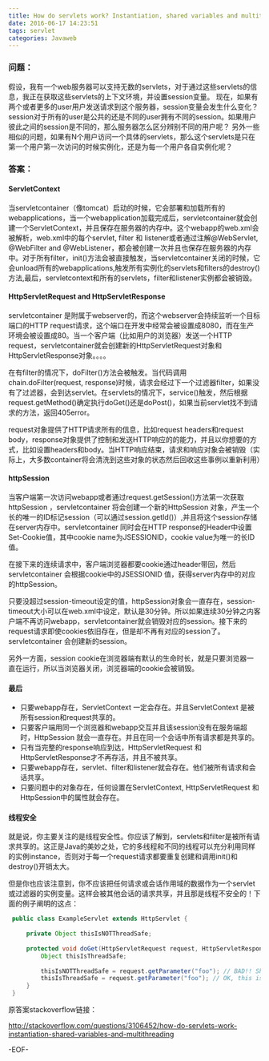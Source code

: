 ```yaml
---
title: How do servlets work? Instantiation, shared variables and multithreading
date: 2016-06-17 14:23:51
tags: servlet
categories: Javaweb
---
```


### 问题：
假设，我有一个web服务器可以支持无数的servlets，对于通过这些servlets的信息，我正在获取这些servlets的上下文环境，并设置session变量。
现在，如果有两个或者更多的user用户发送请求到这个服务器，session变量会发生什么变化？session对于所有的user是公共的还是不同的user拥有不同的session。如果用户彼此之间的session是不同的，那么服务器怎么区分辨别不同的用户呢？
另外一些相似的问题，如果有N个用户访问一个具体的servlets，那么这个servlets是只在第一个用户第一次访问的时候实例化，还是为每一个用户各自实例化呢？
<!--more-->
### 答案：
#### ServletContext
当servletcontainer（像tomcat）启动的时候，它会部署和加载所有的webapplications，当一个webapplication加载完成后，servletcontainer就会创建一个ServletContext，并且保存在服务器的内存中。这个webapp的web.xml会被解析，web.xml中的每个servlet, filter 和 listener或者通过注解@WebServlet, @WebFilter and @WebListener，都会被创建一次并且也保存在服务器的内存中。对于所有filter，init()方法会被直接触发，当servletcontainer关闭的时候，它会unload所有的webapplications,触发所有实例化的servlets和filters的destroy()方法,最后，servletcontext和所有的servlets，filter和listener实例都会被销毁。
#### HttpServletRequest and HttpServletResponse
servletcontainer 是附属于webserver的，而这个webserver会持续监听一个目标端口的HTTP request请求，这个端口在开发中经常会被设置成8080，而在生产环境会被设置成80。当一个客户端（比如用户的浏览器）发送一个HTTP request，servletcontainer就会创建新的HttpServletRequest对象和HttpServletResponse对象。。。。
 
在有filter的情况下，doFilter()方法会被触发。当代码调用chain.doFilter(request, response)时候，请求会经过下一个过滤器filter，如果没有了过滤器，会到达servlet。在servlets的情况下，service()触发，然后根据request.getMethod()确定执行doGet()还是doPost()，如果当前servlet找不到请求的方法，返回405error。
 
request对象提供了HTTP请求所有的信息，比如request headers和request body，response对象提供了控制和发送HTTP响应的的能力，并且以你想要的方式，比如设置headers和body。当HTTP响应结束，请求和响应对象会被销毁（实际上，大多数container将会清洗到这些对象的状态然后回收这些事例以重新利用）
#### httpSession
当客户端第一次访问webapp或者通过request.getSession()方法第一次获取httpSession
，servletcontainer 将会创建一个新的HttpSession 对象，产生一个长的唯一的ID标记session（可以通过session.getId()）,并且将这个session存储在server内存中。servletcontainer 同时会在HTTP response的Header中设置Set-Cookie值，其中cookie name为JSESSIONID，cookie value为唯一的长ID值。
 
在接下来的连续请求中，客户端浏览器都要cookie通过header带回，然后servletcontainer 会根据cookie中的JSESSIONID 值，获得server内存中的对应的httpSession。
 
只要没超过session-timeout设定的值，httpSession对象会一直存在，session-timeout大小可以在web.xml中设定，默认是30分钟。所以如果连续30分钟之内客户端不再访问webapp，servletcontainer就会销毁对应的session。接下来的request请求即使cookies依旧存在，但是却不再有对应的session了。servletcontainer 会创建新的session。
 
另外一方面，session cookie在浏览器端有默认的生命时长，就是只要浏览器一直在运行，所以当浏览器关闭，浏览器端的cookie会被销毁。
#### 最后
- 只要webapp存在，ServletContext 一定会存在。并且ServletContext 是被所有session和request共享的。
- 只要客户端用同一个浏览器和webapp交互并且该session没有在服务端超时，HttpSession 就会一直存在。并且在同一个会话中所有请求都是共享的。
- 只有当完整的response响应到达，HttpServletRequest 和 HttpServletResponse才不再存活，并且不被共享。
- 只要webapp存在，servlet、filter和listener就会存在。他们被所有请求和会话共享。
- 只要问题中的对象存在，任何设置在ServletContext, HttpServletRequest 和 HttpSession中的属性就会存在。

#### 线程安全
就是说，你主要关注的是线程安全性。你应该了解到，servlets和filter是被所有请求共享的。这正是Java的美妙之处，它的多线程和不同的线程可以充分利用同样的实例instance，否则对于每一个request请求都要重复创建和调用init()和destroy()开销太大。
 
但是你也应该注意到，你不应该把任何请求或会话作用域的数据作为一个servlet或过滤器的实例变量。这样会被其他会话的请求共享，并且那是线程不安全的！下面的例子阐明的这点：
```java
 public class ExampleServlet extends HttpServlet {
 
     private Object thisIsNOTThreadSafe;
 
     protected void doGet(HttpServletRequest request, HttpServletResponse response) throws ServletException, IOException {
         Object thisIsThreadSafe;
 
         thisIsNOTThreadSafe = request.getParameter("foo"); // BAD!! Shared among all requests!
         thisIsThreadSafe = request.getParameter("foo"); // OK, this is thread safe.
     } 
 }
```
 
原答案stackoverflow链接：
 
http://stackoverflow.com/questions/3106452/how-do-servlets-work-instantiation-shared-variables-and-multithreading

-EOF-